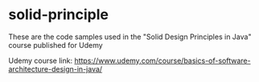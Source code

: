 # solid-principle
These are the code samples used in the "Solid Design Principles in Java" course published for Udemy

Udemy course link: https://www.udemy.com/course/basics-of-software-architecture-design-in-java/
